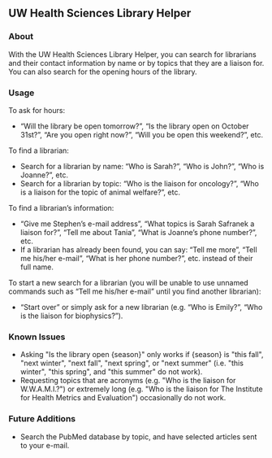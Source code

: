 ## UW Health Sciences Library Helper

### About
With the UW Health Sciences Library Helper, you can search for librarians and their contact information by name or by topics that they are a liaison for. You can also search for the opening hours of the library.

### Usage
To ask for hours:
- “Will the library be open tomorrow?”, “Is the library open on October 31st?”, “Are you open right now?”, “Will you be open this weekend?”, etc.

To find a librarian:
- Search for a librarian by name: “Who is Sarah?”, “Who is John?”, “Who is Joanne?”, etc.
- Search for a librarian by topic: “Who is the liaison for oncology?”, “Who is a liaison for the topic of animal welfare?”, etc.

To find a librarian’s information:
- “Give me Stephen’s e-mail address”, “What topics is Sarah Safranek a liaison for?”, “Tell me about Tania”, “What is Joanne’s phone number?”, etc.
- If a librarian has already been found, you can say: “Tell me more”, “Tell me his/her e-mail”, “What is her phone number?”, etc. instead of their full name.

To start a new search for a librarian (you will be unable to use unnamed commands such as “Tell me his/her e-mail” until you find another librarian):
- “Start over” or simply ask for a new librarian (e.g. “Who is Emily?”, “Who is the liaison for biophysics?”).

### Known Issues
- Asking "Is the library open {season}" only works if {season} is "this fall", "next winter", "next fall", "next spring", or "next summer" (i.e. "this winter", "this spring", and "this summer" do not work).
- Requesting topics that are acronyms (e.g. "Who is the liaison for W.W.A.M.I.?") or extremely long (e.g. "Who is the liaison for The Institute for Health Metrics and Evaluation") occasionally do not work.

### Future Additions
- Search the PubMed database by topic, and have selected articles sent to your e-mail.
